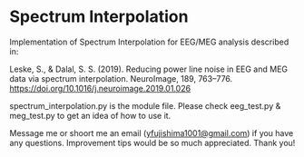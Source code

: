# Spectrum Interpolation
Implementation of Spectrum Interpolation for EEG/MEG analysis described in:

Leske, S., & Dalal, S. S. (2019). Reducing power line noise in EEG and MEG data via spectrum interpolation. NeuroImage, 189, 763–776. https://doi.org/10.1016/j.neuroimage.2019.01.026

spectrum_interpolation.py is the module file. Please check eeg_test.py & meg_test.py to get an idea of how to use it.

Message me or shoort me an email (yfujishima1001@gmail.com) if you have any questions.
Improvement tips would be so much appreciated. Thank you!
